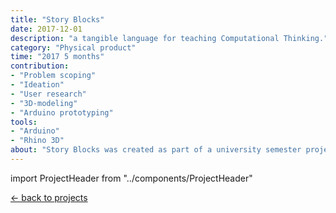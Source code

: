 ```yaml
---
title: "Story Blocks"
date: 2017-12-01
description: "a tangible language for teaching Computational Thinking."
category: "Physical product"
time: "2017 5 months"
contribution: 
- "Problem scoping"
- "Ideation"
- "User research"
- "3D-modeling"
- "Arduino prototyping"
tools: 
- "Arduino"
- "Rhino 3D"
about: "Story Blocks was created as part of a university semester project."
---
```


import ProjectHeader from "../components/ProjectHeader"

[<- back to projects](/projects)
<ProjectHeader project={props.pageContext.frontmatter} />